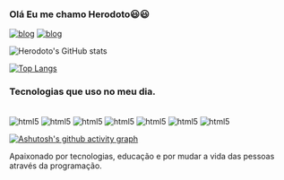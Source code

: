 ### Olá Eu me chamo Herodoto😃😃
[![blog](https://img.shields.io/badge/Python-14354C?style=for-the-badge&logo=python&logoColor=white)](https://api-cadastroherodoto.herokuapp.com/)
[![blog](	https://img.shields.io/badge/Instagram-E4405F?style=for-the-badge&logo=instagram&logoColor=white)](https://www.instagram.com/herodoto_souza/)


![Herodoto's GitHub stats](https://github-readme-stats.vercel.app/api?username=herodotosouza&show_icons=true&theme=dracula)

[![Top Langs](https://github-readme-stats.vercel.app/api/top-langs/?username=herodotosouza&layout=compact)](https://github.com/anuraghazra/github-readme-stats)




### Tecnologias que uso no meu dia. 

<div style="display: inline_block"><br/> 
<img align="center" alt="html5"src="https://img.shields.io/badge/HTML5-E34F26?style=for-the-badge&logo=html5&logoColor=white"/>
<img align="center" alt="html5"src="https://img.shields.io/badge/CSS3-1572B6?style=for-the-badge&logo=css3&logoColor=white"/>
<img align="center" alt="html5"src="https://img.shields.io/badge/Python-14354C?style=for-the-badge&logo=python&logoColor=white"/>
<img align="center" alt="html5"src="https://img.shields.io/badge/Java-ED8B00?style=for-the-badge&logo=java&logoColor=white"/>
<img align="center" alt="html5"src="https://img.shields.io/badge/Django-092E20?style=for-the-badge&logo=django&logoColor=white"/>
<img align="center" alt="html5"src="https://img.shields.io/badge/Spring-6DB33F?style=for-the-badge&logo=spring&logoColor=white"/>
<img align="center" alt="html5"src="https://img.shields.io/badge/Heroku-430098?style=for-the-badge&logo=heroku&logoColor=white"/>
  
[![Ashutosh's github activity graph](https://activity-graph.herokuapp.com/graph?username=herodotosouza&custom_title=This%20is%20a%20title&hide_border=true)](https://github.com/ashutosh00710/github-readme-activity-graph)



Apaixonado por tecnologias, educação e por mudar a vida das pessoas através da programação.

